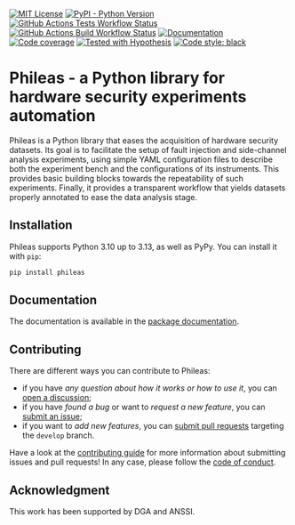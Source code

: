 [![MIT License](https://img.shields.io/github/license/ldbo/phileas)](https://mit-license.org/)
[![PyPI - Python Version](https://img.shields.io/pypi/pyversions/phileas)](https://pypi.org/project/phileas/)
[![GitHub Actions Tests Workflow Status](https://img.shields.io/github/actions/workflow/status/ldbo/phileas/tests.yaml?label=tests)](https://github.com/ldbo/phileas/actions/workflows/tests.yaml)
[![GitHub Actions Build Workflow Status](https://img.shields.io/github/actions/workflow/status/ldbo/phileas/deployment.yaml?label=build)](https://github.com/ldbo/phileas/actions/workflows/deployment.yaml)
[![Documentation](https://img.shields.io/readthedocs/phileas)](https://phileas.readthedocs.io/en/latest/)
[![Code coverage](https://img.shields.io/coverallsCoverage/github/ldbo/phileas)](https://coveralls.io/github/ldbo/phileas)
[![Tested with Hypothesis](https://img.shields.io/badge/hypothesis-tested-brightgreen.svg)](https://hypothesis.readthedocs.io/)
[![Code style: black](https://img.shields.io/badge/code%20style-black-000000.svg)](https://github.com/psf/black)


# Phileas - a Python library for hardware security experiments automation

Phileas is a Python library that eases the acquisition of hardware security
datasets. Its goal is to facilitate the setup of fault injection and
side-channel analysis experiments, using simple YAML configuration files to
describe both the experiment bench and the configurations of its instruments.
This provides basic building blocks towards the repeatability of such
experiments. Finally, it provides a transparent workflow that yields datasets
properly annotated to ease the data analysis stage.

## Installation

Phileas supports Python 3.10 up to 3.13, as well as PyPy. You can install it with `pip`:

```sh
pip install phileas
```

## Documentation

The documentation is available in the
[package documentation](https://phileas.readthedocs.io/en/latest/index.html).
## Contributing

There are different ways you can contribute to Phileas:

 - if you have *any question about how it works or how to use it*, you can [open a discussion](https://github.com/ldbo/phileas/discussions/new);
 - if you have *found a bug* or want to *request a new feature*, you can [submit an issue](https://github.com/ldbo/phileas/issues/new);
 - if you want to *add new features*, you can [submit pull requests](https://github.com/ldbo/phileas/pulls) targeting the `develop` branch.

Have a look at the [contributing guide](https://github.com/ldbo/phileas/blob/develop/CONTRIBUTING.md) for more information about submitting issues and pull requests! In any case, please follow the [code of conduct](https://github.com/ldbo/phileas/blob/develop/CODE_OF_CONDUCT.md).

## Acknowledgment

This work has been supported by DGA and ANSSI.
